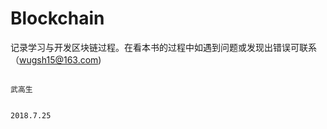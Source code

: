 # Blockchain

记录学习与开发区块链过程。在看本书的过程中如遇到问题或发现出错误可联系（wugsh15@163.com\)





                                                                                      武高生

                                                                                    2018.7.25



